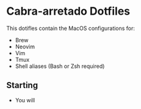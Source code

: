 # Cabra-arretado Dotfiles
This dotifles contain the MacOS configurations for:
* Brew
* Neovim
* Vim
* Tmux
* Shell aliases (Bash or Zsh required)

## Starting
* You will
